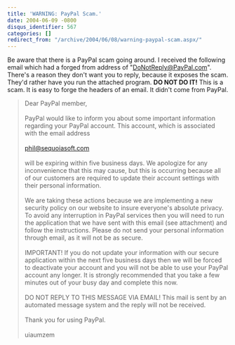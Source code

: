 ```yaml
---
title: 'WARNING: PayPal Scam.'
date: 2004-06-09 -0800
disqus_identifier: 567
categories: []
redirect_from: "/archive/2004/06/08/warning-paypal-scam.aspx/"
---
```


Be aware that there is a PayPal scam going around. I received the
following email which had a forged from address of
"DoNotReply@PayPal.com". There's a reason they don't want you to reply,
because it exposes the scam. They'd rather have you run the attached
program. **DO NOT DO IT!** This is a scam. It is easy to forge the
headers of an email. It didn't come from PayPal.

> Dear PayPal member,\
>  \
>  PayPal would like to inform you about some important information
> regarding your PayPal account. This account, which is associated with
> the email address\
>  \
>  phil@sequoiasoft.com\
>  \
>  will be expiring within five business days. We apologize for any
> inconvenience that this may cause, but this is occurring because all
> of our customers are required to update their account settings with
> their personal information.\
>  \
>  We are taking these actions because we are implementing a new
> security policy on our website to insure everyone's absolute privacy.
> To avoid any interruption in PayPal services then you will need to run
> the application that we have sent with this email (see attachment) and
> follow the instructions. Please do not send your personal information
> through email, as it will not be as secure.\
>  \
>  IMPORTANT! If you do not update your information with our secure
> application within the next five business days then we will be forced
> to deactivate your account and you will not be able to use your PayPal
> account any longer. It is strongly recommended that you take a few
> minutes out of your busy day and complete this now.\
>  \
>  DO NOT REPLY TO THIS MESSAGE VIA EMAIL! This mail is sent by an
> automated message system and the reply will not be received.\
>  \
>  Thank you for using PayPal.\
>  \
>  uiaumzem

